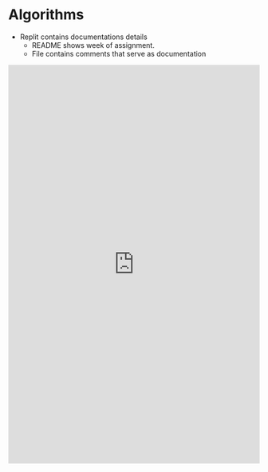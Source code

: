 # Algorithms

* Replit contains documentations details
    * README shows week of assignment.
    * File contains comments that serve as documentation

<iframe frameborder="0" width="100%" height="800px" src="https://replit.com/@jmort1021/pagespython?lite=true#src/menuy.py">
